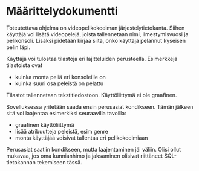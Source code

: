  # Määrittelydokumentti
 
Toteutettava ohjelma on videopelikokoelman järjestelytietokanta. Siihen käyttäjä voi lisätä videopelejä, joista tallennetaan nimi, ilmestymisvuosi ja pelikonsoli. Lisäksi pidetään kirjaa siitä, onko käyttäjä pelannut kyseisen pelin läpi.

Käyttäjä voi tulostaa tilastoja eri lajitteluiden perusteella. Esimerkkejä tilastoista ovat
- kuinka monta peliä eri konsoleille on
- kuinka suuri osa peleistä on pelattu

Tilastot tallennetaan tekstitiedostoon. Käyttöliittymä ei ole graafinen.

Sovelluksessa yritetään saada ensin perusasiat kondikseen. Tämän jälkeen sitä voi laajentaa esimerkiksi seuraavilla tavoilla:
- graafinen käyttöliittymä
- lisää atribuutteja peleistä, esim genre
- monta käyttäjää voisivat tallentaa eri pelikokoelmiaan

Perusasiat saatiin kondikseen, mutta laajentaminen jäi väliin. Olisi ollut mukavaa, jos oma kunnianhimo ja jaksaminen olisivat riittäneet SQL-tietokannan tekemiseen tässä.

